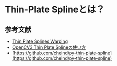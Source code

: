 # Thin-Plate Splineとは？

## 参考文献

- [Thin Plate Splines Warping](https://khanhha.github.io/posts/Thin-Plate-Splines-Warping/)
- [OpenCV3 Thin Plate Splineの使い方](https://qiita.com/SousukeShimoyama/items/2bf8defb2d057bb8b742)
- [https://github.com/cheind/py-thin-plate-spline](https://github.com/cheind/py-thin-plate-spline)

